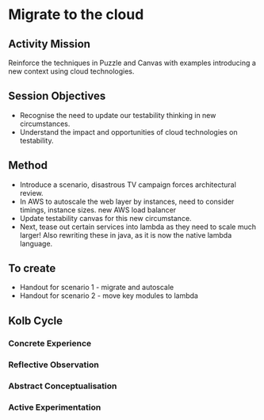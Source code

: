 # Migrate to the cloud

## Activity Mission

Reinforce the techniques in Puzzle and Canvas with examples introducing a new context using cloud technologies.

## Session Objectives

* Recognise the need to update our testability thinking in new circumstances.
* Understand the impact and opportunities of cloud technologies on testability.

## Method

* Introduce a scenario, disastrous TV campaign forces architectural review.
* In AWS to autoscale the web layer by instances, need to consider timings, instance sizes. new AWS load balancer
* Update testability canvas for this new circumstance.
* Next, tease out certain services into lambda as they need to scale much larger! Also rewriting these in java, as it is now the native lambda language.

## To create

* Handout for scenario 1 - migrate and autoscale
* Handout for scenario 2 - move key modules to lambda

## Kolb Cycle

### Concrete Experience

### Reflective Observation

### Abstract Conceptualisation

### Active Experimentation